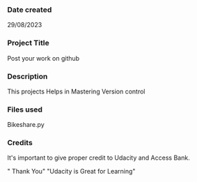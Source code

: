### Date created
29/08/2023

### Project Title
Post your work on github

### Description
This projects Helps in Mastering Version control

### Files used
Bikeshare.py

### Credits
It's important to give proper credit to Udacity and Access Bank.

" Thank You" 
"Udacity is Great for Learning" 
